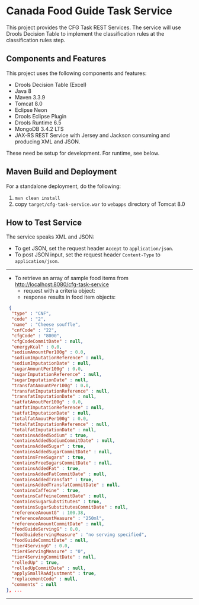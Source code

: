 # Canada Food Guide Task Service

This project provides the CFG Task REST Services.
The service will use Drools Decision Table to implement the classification rules at the classification rules step.

## Components and Features

This project uses the following components and features:

* Drools Decision Table (Excel)
* Java 8
* Maven 3.3.9
* Tomcat 8.0
* Eclipse Neon
* Drools Eclipse Plugin
* Drools Runtime 6.5
* MongoDB 3.4.2 LTS
* JAX-RS REST Service with Jersey and Jackson consuming and producing XML and JSON.

These need be setup for development.  For runtime, see below.

<!-- ## How to Set up Eclipse Plugins -->

<!-- * Install GEF [http://download.eclipse.org/tools/gef/updates/releases/](http://download.eclipse.org/tools/gef/updates/releases/) -->
<!-- * Install Drools: [http://download.jboss.org/drools/release/6.5.0.Final/org.drools.updatesite/](http://download.jboss.org/drools/release/6.5.0.Final/org.drools.updatesite/) -->

## Maven Build and Deployment

For a standalone deployment, do the following:

1. `mvn clean install`
2. copy `target/cfg-task-service.war` to `webapps` directory of Tomcat 8.0

## How to Test Service

The service speaks XML and JSON:
* To get JSON, set the request header `Accept` to `application/json`.
* To post JSON input, set the request header `Content-Type` to `application/json`.

---

* To retrieve an array of sample food items from [http://localhost:8080/cfg-task-service](http://localhost:8080/cfg-task-service)
	* request with a criteria object:
	* response results in food item objects:

```json
 {
  "type" : "CNF",
  "code" : "2",
  "name" : "Cheese souffle",
  "cnfCode" : "22",
  "cfgCode" : "8000",
  "cfgCodeCommitDate" : null,
  "energyKcal" : 0.0,
  "sodiumAmountPer100g" : 0.0,
  "sodiumImputationReference" : null,
  "sodiumImputationDate" : null,
  "sugarAmountPer100g" : 0.0,
  "sugarImputationReference" : null,
  "sugarImputationDate" : null,
  "transfatAmountPer100g" : 0.0,
  "transfatImputationReference" : null,
  "transfatImputationDate" : null,
  "satfatAmoutPer100g" : 0.0,
  "satfatImputationReference" : null,
  "satfatImputationDate" : null,
  "totalfatAmoutPer100g" : 0.0,
  "totalfatImputationReference" : null,
  "totalfatImputationDate" : null,
  "containsAddedSodium" : true,
  "containsAddedSodiumCommitDate" : null,
  "containsAddedSugar" : true,
  "containsAddedSugarCommitDate" : null,
  "containsFreeSugars" : true,
  "containsFreeSugarsCommitDate" : null,
  "containsAddedFat" : true,
  "containsAddedFatCommitDate" : null,
  "containsAddedTransfat" : true,
  "containsAddedTransfatCommitDate" : null,
  "containsCaffeine" : true,
  "containsCaffeineCommitDate" : null,
  "containsSugarSubstitutes" : true,
  "containsSugarSubstitutesCommitDate" : null,
  "referenceAmountG" : 100.38,
  "referenceAmountMeasure" : "250ml",
  "referenceAmountCommitDate" : null,
  "foodGuideServingG" : 0.0,
  "foodGuideServingMeasure" : "no serving specified",
  "foodGuideCommitDate" : null,
  "tier4ServingG" : 0.0,
  "tier4ServingMeasure" : "0",
  "tier4ServingCommitDate" : null,
  "rolledUp" : true,
  "rolledUpCommitDate" : null,
  "applySmallRaAdjustment" : true,
  "replacementCode" : null,
  "comments" : null
}, ...
```

---

<!-- * Set Food Flags -->

<!-- Use the sample array of food items to issue a POST request to URL: [http://localhost:8080/food-classification-service-poc/service/flags](http://localhost:8080/food-classification-service-poc/service/flags) -->
<!-- Set the request body to the sample array.  The returned sample food array should have some food flags set such as 'SugarAdded': true. -->


<!-- * Adjust Food Tiers -->

<!-- Use the returned array of food items from the flags step to issue a POST request to URL: [http://localhost:8080/food-classification-service-poc/service/tier-adjustments](http://localhost:8080/food-classification-service-poc/service/tier-adjustments). -->
<!-- Set the request body to the sample array.  The returned sample food array should have food tiers adjusted. -->


